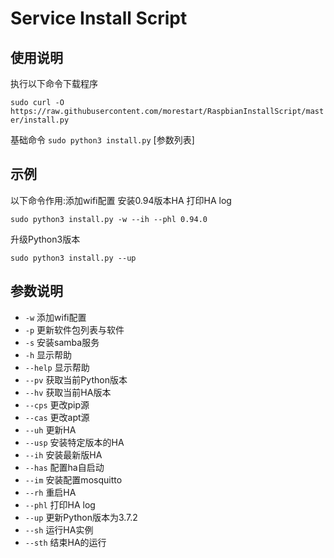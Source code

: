 # Service Install Script

## 使用说明

执行以下命令下载程序

`sudo curl -O https://raw.githubusercontent.com/morestart/RaspbianInstallScript/master/install.py`

基础命令 `sudo python3 install.py` [参数列表]

## 示例
以下命令作用:添加wifi配置 安装0.94版本HA 打印HA log

`sudo python3 install.py -w --ih --phl 0.94.0`

升级Python3版本

`sudo python3 install.py --up`

## 参数说明
- `-w` 添加wifi配置
- `-p` 更新软件包列表与软件
- `-s` 安装samba服务
- `-h` 显示帮助
- `--help` 显示帮助
- `--pv` 获取当前Python版本
- `--hv` 获取当前HA版本
- `--cps` 更改pip源
- `--cas` 更改apt源
- `--uh` 更新HA
- `--usp` 安装特定版本的HA
- `--ih` 安装最新版HA
- `--has` 配置ha自启动
- `--im` 安装配置mosquitto
- `--rh` 重启HA
- `--phl` 打印HA log
- `--up` 更新Python版本为3.7.2
- `--sh` 运行HA实例
- `--sth` 结束HA的运行
